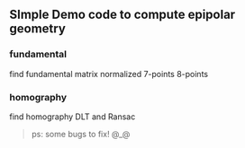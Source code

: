 ## SImple Demo code to compute epipolar geometry

### fundamental
find fundamental matrix normalized 7-points 8-points


### homography

find homography DLT and Ransac



> ps: some bugs to fix! @_@
